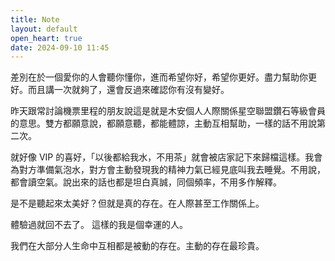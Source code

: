 ```yaml
---
title: Note
layout: default
open_heart: true
date: 2024-09-10 11:45
---
```


差別在於一個愛你的人會聽你懂你，進而希望你好，希望你更好。盡力幫助你更好。而且講一次就夠了，還會反過來確認你有沒有變好。

昨天跟常討論機票里程的朋友說這是就是木安個人人際關係星空聯盟鑽石等級會員的意思。雙方都願意說，都願意聽，都能體諒，主動互相幫助，一樣的話不用說第二次。

就好像 VIP 的喜好，「以後都給我水，不用茶」就會被店家記下來歸檔這樣。我會為對方準備氣泡水，對方會主動發現我的精神力氣已經見底叫我去睡覺。不用說，都會讀空氣。說出來的話也都是坦白真誠，同個頻率，不用多作解釋。

是不是聽起來太美好？但就是真的存在。在人際甚至工作關係上。

體驗過就回不去了。
這樣的我是個幸運的人。

我們在大部分人生命中互相都是被動的存在。主動的存在最珍貴。
